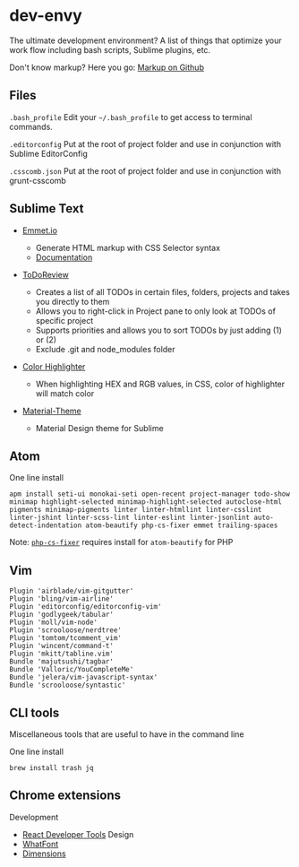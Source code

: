 dev-envy
========

The ultimate development environment? A list of things that optimize your work flow including bash scripts, Sublime plugins, etc.

Don't know markup? Here you go: <a href="https://help.github.com/articles/writing-on-github/" target="_blank">Markup on Github</a>

## Files
`.bash_profile` Edit your `~/.bash_profile` to get access to terminal commands.

`.editorconfig` Put at the root of project folder and use in conjunction with Sublime EditorConfig

`.csscomb.json` Put at the root of project folder and use in conjunction with grunt-csscomb

## Sublime Text

* <a href="https://github.com/sergeche/emmet-sublime" target="_blank">Emmet.io</a>
  * Generate HTML markup with CSS Selector syntax
  * <a href="http://docs.emmet.io/" target="_blank">Documentation</a>

* <a href="https://sublime.wbond.net/packages/TodoReview" target="_blank">ToDoReview</a>
  * Creates a list of all TODOs in certain files, folders, projects and takes you directly to them
  * Allows you to right-click in Project pane to only look at TODOs of specific project
  * Supports priorities and allows you to sort TODOs by just adding (1) or (2)
  * Exclude .git and node_modules folder

* <a href="https://github.com/Monnoroch/ColorHighlighter" target="_blank">Color Highlighter</a>
  * When highlighting HEX and RGB values, in CSS, color of highlighter will match color

* <a href="http://equinusocio.github.io/material-theme/" target="_blank">Material-Theme</a>
  * Material Design theme for Sublime

## Atom

One line install

```
apm install seti-ui monokai-seti open-recent project-manager todo-show minimap highlight-selected minimap-highlight-selected autoclose-html pigments minimap-pigments linter linter-htmllint linter-csslint linter-jshint linter-scss-lint linter-eslint linter-jsonlint auto-detect-indentation atom-beautify php-cs-fixer emmet trailing-spaces
```

Note: [`php-cs-fixer`](https://github.com/FriendsOfPHP/PHP-CS-Fixer) requires install for `atom-beautify` for PHP

## Vim

```
Plugin 'airblade/vim-gitgutter'
Plugin 'bling/vim-airline'
Plugin 'editorconfig/editorconfig-vim'
Plugin 'godlygeek/tabular'
Plugin 'moll/vim-node'
Plugin 'scrooloose/nerdtree'
Plugin 'tomtom/tcomment_vim'
Plugin 'wincent/command-t'
Plugin 'mkitt/tabline.vim'
Bundle 'majutsushi/tagbar'
Bundle 'Valloric/YouCompleteMe'
Bundle 'jelera/vim-javascript-syntax'
Bundle 'scrooloose/syntastic'
```

## CLI tools

Miscellaneous tools that are useful to have in the command line

One line install

```
brew install trash jq
```

## Chrome extensions

Development
* <a href="https://chrome.google.com/webstore/detail/react-developer-tools/fmkadmapgofadopljbjfkapdkoienihi" target="_blank">React Developer Tools</a>
Design
* <a href="https://chrome.google.com/webstore/detail/whatfont/jabopobgcpjmedljpbcaablpmlmfcogm/related?hl=en" target="_blank">WhatFont</a>
* <a href="https://chrome.google.com/webstore/detail/dimensions/baocaagndhipibgklemoalmkljaimfdj?hl=en" target="_blank">Dimensions</a>
